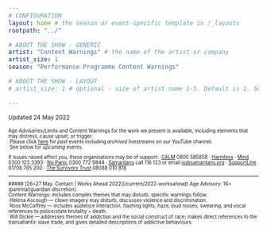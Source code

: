 ```yaml
---
# CONFIGURATION
layout: home # the season or event-specific template in /_layouts
rootpath: "../"

# ABOUT THE SHOW - GENERIC
artist: "Content Warnings" # the name of the artist or company
artist_size: 1
season: "Performance Programme Content Warnings"

# ABOUT THE SHOW - LAYOUT
# artist_size: 1 # optional - size of artist name 1-5. Default is 1. Set longer names to lower values

---
```

<small>Updated 24 May 2022<small>        
        
Age Advisories/Limits and Content Warnings for the work we present is available, including elements that may distress, cause upset, or trigger.<br>&nbsp;Please click [here](/archive/warnings) for *past* events including *archived* livestreams on our YouTube channel.<br>&nbsp;See below for *upcoming* events.        
        
If issues raised affect you, these organisations may be of support:&nbsp;&nbsp;<a href="https://thecalmzone.net" target="_blank">CALM</a> 0800 585858 · <a href="https://harmless.org.uk" target="_blank">Harmless</a> · <a href="https://mind.org.uk" target="_blank">Mind</a> 0300 123 3393 · <a href="https://nopanic.org.uk" target="_blank">No Panic</a> 0300 772 9844 · <a href="https://samaritans.org" target="_blank">Samaritans</a> call 116 123 or email jo@samaritans.org · <a href="https://supportline.org.uk" target="_blank">SupportLine</a> 01708 765 200 · <a href="https://www.thesurvivorstrust.org" target="_blank">The Survivors Trust</a> 08088 010 818        
<hr>         
##### [26+27 May. Contact | Works Ahead 2022](/current/2022-worksahead)        
Age Advisory: 16+ (parental/guardian discretion).<br>Content Warnings: includes complex themes that may disturb, specific warnings follow.<br>&nbsp;Helena Ascough — clown imagery may disturb; discusses violence and discrimination.<br>&nbsp;Ross McCaffrey — includes audience interaction, flashing lights, haze, loud noises, swearing, and vocal references to police/state brutality + death.<br>&nbsp;Will Dickie — addresses themes of addiction and the social construct of race; makes direct references to the transatlantic slave trade, and gives detailed descriptions of addictive behaviours.
